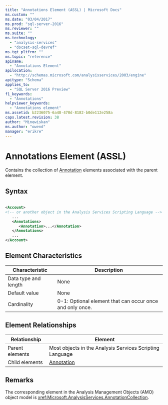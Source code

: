 ```yaml
---
title: "Annotations Element (ASSL) | Microsoft Docs"
ms.custom: ""
ms.date: "03/04/2017"
ms.prod: "sql-server-2016"
ms.reviewer: ""
ms.suite: ""
ms.technology: 
  - "analysis-services"
  - "docset-sql-devref"
ms.tgt_pltfrm: ""
ms.topic: "reference"
apiname: 
  - "Annotations Element"
apilocation: 
  - "http://schemas.microsoft.com/analysisservices/2003/engine"
apitype: "Schema"
applies_to: 
  - "SQL Server 2016 Preview"
f1_keywords: 
  - "Annotations"
helpviewer_keywords: 
  - "Annotations element"
ms.assetid: b2236075-6a48-470d-8182-b0de112e258a
caps.latest.revision: 38
author: "Minewiskan"
ms.author: "owend"
manager: "erikre"
---
```

# Annotations Element (ASSL)
  Contains the collection of [Annotation](../../../analysis-services/scripting/objects/annotation-element-assl.md) elements associated with the parent element.  
  
## Syntax  
  
```xml  
  
<Account>  
<!-- or another object in the Analysis Services Scripting Language -->  
   ...  
   <Annotations>  
      <Annotation>...</Annotation>  
   </Annotations>  
   ...  
</Account>  
```  
  
## Element Characteristics  
  
|Characteristic|Description|  
|--------------------|-----------------|  
|Data type and length|None|  
|Default value|None|  
|Cardinality|0-1: Optional element that can occur once and only once.|  
  
## Element Relationships  
  
|Relationship|Element|  
|------------------|-------------|  
|Parent elements|Most objects in the Analysis Services Scripting Language|  
|Child elements|[Annotation](../../../analysis-services/scripting/objects/annotation-element-assl.md)|  
  
## Remarks  
 The corresponding element in the Analysis Management Objects (AMO) object model is <xref:Microsoft.AnalysisServices.AnnotationCollection>.  
  
  